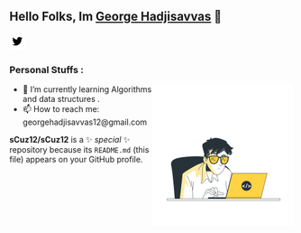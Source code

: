 ## Hello Folks, Im [George Hadjisavvas](https://georgehadjisavva.dev) 👋

[![alt text][1.1]][1]

<h3> Personal Stuffs :</h3>
<img src="coding-animate.svg" width="250" height="250" style="float:right"/>
<ul>
  <li>🌱 I’m currently learning Algorithms and data structures .</li>
  <li> 📫 How to reach me: georgehadjisavvas12@gmail.com </li>
</ul>


<!--Constants icons & urls -->
[1]: http://www.twitter.com/sCuz123
[1.1]: twitter.png





**sCuz12/sCuz12** is a ✨ _special_ ✨ repository because its `README.md` (this file) appears on your GitHub profile.
<!-- Here are some ideas to get you started:

- 🔭 I’m currently working on ...
- 🌱 I’m currently learning ...
- 👯 I’m looking to collaborate on ...
- 🤔 I’m looking for help with ...
- 💬 Ask me about ...
- 📫 How to reach me: ...
- 😄 Pronouns: ...
- ⚡ Fun fact: ...
-->
